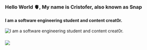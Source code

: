 ### Hello World 🫀, My name is Cristofer, also known as Snap
#### I am a software engineering student and content creat0r.
![I am a software engineering student and content creat0r.](https://i.pinimg.com/originals/a9/a5/06/a9a506f60a6f35d3de9ccc0b1cb6332c.gif)
###
![](https://komarev.com/ghpvc/?username=snaposting&color=red)
###

